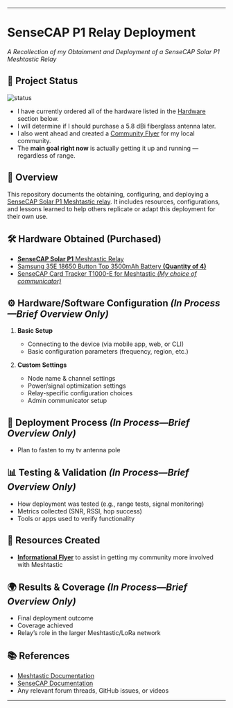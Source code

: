 

---

# SenseCAP P1 Relay Deployment

*A Recollection of my Obtainment and Deployment of a SenseCAP Solar P1 Meshtastic Relay*
## 📌 Project Status  
![status](https://img.shields.io/badge/Status-In_Progress-yellow)
* I have currently ordered all of the hardware listed in the [Hardware](https://github.com/VKG7125/SenseCAP-Solar-P1-Relay-Deployment?tab=readme-ov-file#%EF%B8%8F-hardware-obtained-purchased) section below.
* I will determine if I should purchase a 5.8 dBi fiberglass antenna later.
* I also went ahead and created a [Community Flyer](https://github.com/VKG7125/SenseCAP-Solar-P1-Relay-Deployment/edit/main/README.md#-resources-created) for my local community. 
* The **main goal right now** is actually getting it up and running — regardless of range.

## 📖 Overview

This repository documents the obtaining, configuring, and deploying a [SenseCAP Solar P1 Meshtastic relay](https://www.seeedstudio.com/SenseCAP-Solar-Node-P1-for-Meshtastic-LoRa-p-6425.html). It includes resources, configurations, and lessons learned to help others replicate or adapt this deployment for their own use.

## 🛠️ Hardware Obtained (Purchased)

* [**SenseCAP Solar P1** Meshtastic Relay](https://www.seeedstudio.com/SenseCAP-Solar-Node-P1-for-Meshtastic-LoRa-p-6425.html)
* [Samsung 35E 18650 Button Top 3500mAh Battery **(Quantity of 4)**](https://www.18650batterystore.com/products/samsung-35e-protected)
* [SenseCAP Card Tracker T1000-E for Meshtastic *(My choice of communicator)*](https://www.seeedstudio.com/SenseCAP-Card-Tracker-T1000-E-for-Meshtastic-p-5913.html)

## ⚙️ Hardware/Software Configuration *(In Process—Brief Overview Only)*

1. **Basic Setup**

   * Connecting to the device (via mobile app, web, or CLI)
   * Basic configuration parameters (frequency, region, etc.)

3. **Custom Settings**

   * Node name & channel settings
   * Power/signal optimization settings
   * Relay-specific configuration choices
   * Admin communicator setup

## 🏡 Deployment Process *(In Process—Brief Overview Only)*

   * Plan to fasten to my tv antenna pole

## 📊 Testing & Validation *(In Process—Brief Overview Only)*

* How deployment was tested (e.g., range tests, signal monitoring)
* Metrics collected (SNR, RSSI, hop success)
* Tools or apps used to verify functionality

## 📂 Resources Created

* [**Informational Flyer**](https://github.com/VKG7125/SenseCAP-Solar-P1-Relay-Deployment/raw/refs/heads/main/Building%20a%20Resilient%20Community%20with%20Meshtastic%20%7C%20Github%20Release.docx) to assist in getting my community more involved with Meshtastic

## 🌍 Results & Coverage *(In Process—Brief Overview Only)*

* Final deployment outcome
* Coverage achieved
* Relay’s role in the larger Meshtastic/LoRa network

## 📚 References

* [Meshtastic Documentation](https://meshtastic.org/docs/)
* [SenseCAP Documentation](https://docs.sensecapmx.com/)
* Any relevant forum threads, GitHub issues, or videos

---

